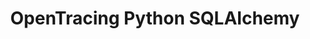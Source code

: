 ---
title: OpenTracing Python SQLAlchemy
registryType: instrumentation
tags:
  - python
  - opentracing
  - sqlalchemy
  - database
repo: https://github.com/opentracing-contrib/python-sqlalchemy
license: Apache 2.0
description: This package enables OpenTracing support for SQLAlchemy.
authors: OpenTracing Contributors
---